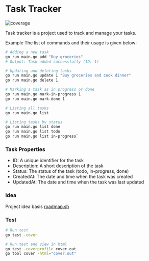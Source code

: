 # Task Tracker

![coverage](https://img.shields.io/badge/coverage-93%25-brightgreen)


Task tracker is a project used to track and manage your tasks.

Example
The list of commands and their usage is given below:

````bash
# Adding a new task
go run main.go add "Buy groceries"
# Output: Task added successfully (ID: 1)

# Updating and deleting tasks
go run main.go update 1 "Buy groceries and cook dinner"
go run main.go delete 1

# Marking a task as in progress or done
go run main.go mark-in-progress 1
go run main.go mark-done 1

# Listing all tasks
go run main.go list

# Listing tasks by status
go run main.go list done
go run main.go list todo
go run main.go list in-progress`
````
### Task Properties

* ID: A unique identifier for the task
* Description: A short description of the task
* Status: The status of the task (todo, in-progress, done)
* CreatedAt: The date and time when the task was created
* UpdatedAt: The date and time when the task was last updated

### Idea
Project idea basis [roadmap.sh](https://roadmap.sh/projects/task-tracker)

### Test

````bash
# Run test
go test -cover

# Run test and view in html
go test -coverprofile cover.out 
go tool cover -html="cover.out"
````